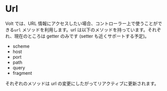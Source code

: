 # Url

Volt では、URL 情報にアクセスしたい場合、コントローラー上で使うことができる```url``` メソッドを利用します。url は以下のメソッドを持っています。それぞれ、現在のところは getter のみです (setter も近くサポートする予定)。

- scheme
- host
- port
- path
- query
- fragment

それぞれのメソッドは url の変更にしたがってリアクティブに更新されます。
